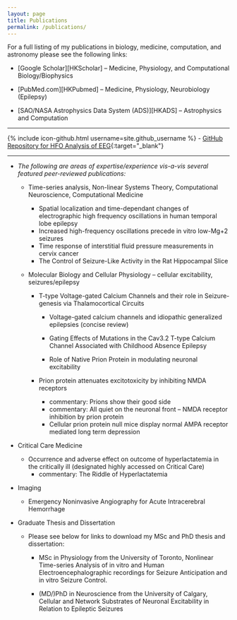 ```yaml
---
layout: page
title: Publications
permalink: /publications/
---
```


For a full listing of my publications in biology, medicine, computation, and astronomy please see the following links:

* [Google Scholar][HKScholar] – Medicine, Physiology, and Computational Biology/Biophysics

* [PubMed.com][HKPubmed]  – Medicine, Physiology, Neurobiology (Epilepsy)

* [SAO/NASA Astrophysics Data System (ADS)][HKADS] – Astrophysics and Computation

---

{% include icon-github.html username=site.github_username %} - [GitHub Repository for HFO Analysis of EEG](https://github.com/neuroccm/eeghfo.git){:target="_blank"}

___

* *The following are areas of expertise/experience vis-a-vis several featured peer-reviewed publications:*

    * Time-series analysis, Non-linear Systems Theory, Computational Neuroscience, Computational Medicine

        * Spatial localization and time-dependant changes of electrographic high frequency oscillations in human temporal lobe epilepsy
        * Increased high-frequency oscillations precede in vitro low-Mg+2 seizures
        * Time response of interstitial fluid pressure measurements in cervix cancer
        * The Control of Seizure-Like Activity in the Rat Hippocampal Slice

    * Molecular Biology and Cellular Physiology – cellular excitability, seizures/epilepsy

        * T-type Voltage-gated Calcium Channels and their role in Seizure-genesis via Thalamocortical Circuits

            * Voltage-gated calcium channels and idiopathic generalized epilepsies (concise review)

            * Gating Effects of Mutations in the Cav3.2 T-type Calcium Channel Associated with Childhood Absence Epilepsy

            * Role of Native Prion Protein in modulating neuronal excitability

        * Prion protein attenuates excitotoxicity by inhibiting NMDA receptors

            * commentary: Prions show their good side
            * commentary: All quiet on the neuronal front – NMDA receptor inhibition by prion protein
            * Cellular prion protein null mice display normal AMPA receptor   mediated long term depression


* Critical Care Medicine

    * Occurrence and adverse effect on outcome of hyperlactatemia in the critically ill (designated highly accessed on Critical Care)
        * commentary: The Riddle of Hyperlactatemia

* Imaging

    * Emergency Noninvasive Angiography for Acute Intracerebral Hemorrhage

* Graduate Thesis and Dissertation

    * Please see below for links to download my MSc and PhD thesis and dissertation:

        * MSc in Physiology from the University of Toronto, Nonlinear Time-series Analysis of in vitro and Human Electroencephalographic recordings for Seizure Anticipation and in vitro Seizure Control.

        * (MD/)PhD in Neuroscience from the University of Calgary, Cellular and Network Substrates of Neuronal Excitability in Relation to Epileptic Seizures